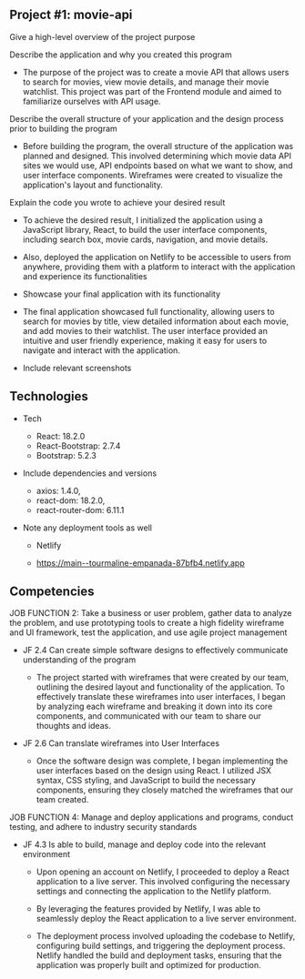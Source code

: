 ## Project #1: movie-api
Give a high-level overview of the project purpose

Describe the application and why you created this program

- The purpose of the project was to create a movie API that allows users to search for movies, view movie details, and manage their movie watchlist. This project was part of the Frontend module and aimed to familiarize ourselves with API usage.

Describe the overall structure of your application and the design process prior to building the program

- Before building the program, the overall structure of the application was planned and designed. This involved determining which movie data API sites we would use, API endpoints based on what we want to show, and user interface components. Wireframes were created to visualize the application's layout and functionality.

Explain the code you wrote to achieve your desired result

- To achieve the desired result, I initialized the application using a JavaScript library, React, to build the user interface components, including search box, movie cards, navigation, and movie details.

- Also, deployed the application on Netlify to  be accessible to users from anywhere, providing them with a platform to interact with the application and experience its functionalities

- Showcase your final application with its functionality

- The final application showcased full functionality, allowing users to search for movies by title, view detailed information about each movie, and add movies to their watchlist. The user interface provided an intuitive and user friendly experience, making it easy for users to navigate and interact with the application.

- Include relevant screenshots


## Technologies
- Tech
    - React: 18.2.0
    - React-Bootstrap: 2.7.4
    - Bootstrap: 5.2.3

- Include dependencies and versions
    - axios: 1.4.0,
    - react-dom: 18.2.0,
    - react-router-dom: 6.11.1

- Note any deployment tools as well

    - Netlify

    - https://main--tourmaline-empanada-87bfb4.netlify.app
## Competencies
JOB FUNCTION 2: Take a business or user problem, gather data to analyze the problem, and
use prototyping tools to create a high fidelity wireframe and UI framework, test the application, and use agile project management

- JF 2.4 Can create simple software designs to effectively communicate understanding of the program

    - The project started with wireframes that were created by our team, outlining the desired layout and functionality of the application. To effectively translate these wireframes into user interfaces, I began by analyzing each wireframe and breaking it down into its core components, and communicated with our team to share our thoughts and ideas.

- JF 2.6 Can translate wireframes into User Interfaces

    - Once the software design was complete, I began implementing the user interfaces based on the design using React. I utilized JSX syntax, CSS styling, and JavaScript to build the necessary components, ensuring they closely matched the wireframes that our team created.


JOB FUNCTION 4: Manage and deploy applications and programs, conduct testing,        and adhere to industry security standards

- JF 4.3 Is able to build, manage and deploy code into the relevant environment

    - Upon opening an account on Netlify, I proceeded to deploy a React application to a live server. This involved configuring the necessary settings and connecting the application to the Netlify platform.

    - By leveraging the features provided by Netlify, I was able to seamlessly deploy the React application to a live server environment.

    - The deployment process involved uploading the codebase to Netlify, configuring build settings, and triggering the deployment process. Netlify handled the build and deployment tasks, ensuring that the application was properly built and optimized for production.
